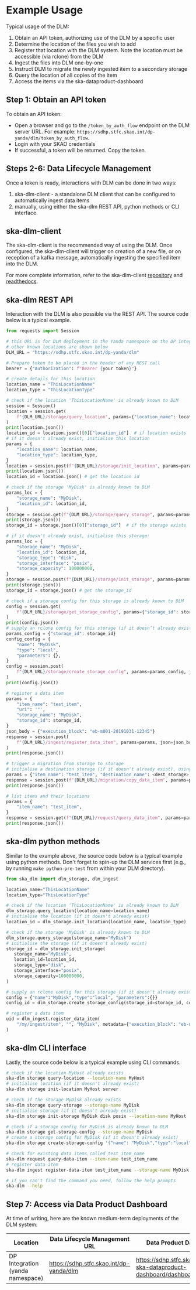 
# Example Usage

Typical usage of the DLM:

1. Obtain an API token, authorizing use of the DLM by a specific user
2. Determine the location of the files you wish to add
3. Register that location with the DLM system. Note the location must be accessible (via rclone) from the DLM
4. Ingest the files into DLM one-by-one
5. Instruct DLM to migrate the newly ingested item to a secondary storage
6. Query the location of all copies of the item
7. Access the items via the ska-dataproduct-dashboard

## Step 1: Obtain an API token

To obtain an API token:

* Open a browser and go to the `/token_by_auth_flow` endpoint on the DLM server URL. For example: `https://sdhp.stfc.skao.int/dp-yanda/dlm/token_by_auth_flow`.
* Login with your SKAO credentials
* If successful, a token will be returned. Copy the token.

## Steps 2-6: Data Lifecycle Management

Once a token is ready, interactions with DLM can be done in two ways:

1. ska-dlm-client - a standalone DLM client that can be configured to automatically ingest data items
2. manually, using either the ska-dlm REST API, python methods or CLI interface.

## ska-dlm-client

The ska-dlm-client is the recommended way of using the DLM. Once configured, the ska-dlm-client will trigger on creation of a new file, or on reception of a kafka message, automatically ingesting the specified item into the DLM.

For more complete information, refer to the ska-dlm-client [repository](https://gitlab.com/ska-telescope/ska-dlm-client/) and [readthedocs](https://ska-telescope-ska-dlm-client.readthedocs.io/en/latest/).

## ska-dlm REST API

Interaction with the DLM is also possible via the REST API. The source code below is a typical example.

```python
from requests import Session

# this URL is for DLM deployment in the Yanda namespace on the DP integration cluster
# other known locations are shown below
DLM_URL = "https://sdhp.stfc.skao.int/dp-yanda/dlm"

# Prepare token to be placed in the header of any REST call
bearer = {"Authorization": f"Bearer {your token}"}

# create details for this location
location_name = "ThisLocationName"
location_type = "ThisLocationType"

# check if the location 'ThisLocationName' is already known to DLM
session = Session()
location = session.get(
    f"{DLM_URL}/storage/query_location", params={"location_name": location_name}, headers=bearer, timeout=60
)
print(location.json())
location_id = location.json()[0]["location_id"]  # if location exists
# if it doesn't already exist, initialise this location
params = {
    "location_name": location_name,
    "location_type": location_type,
}
location = session.post(f"{DLM_URL}/storage/init_location", params=params, headers=bearer, timeout=60)
print(location.json())
location_id = location.json() # get the location id

# check if the storage 'MyDisk' is already known to DLM
params_loc = {
    "storage_name": "MyDisk",
    "location_id": location_id,
}
storage = session.get(f"{DLM_URL}/storage/query_storage", params=params_loc, headers=bearer, timeout=60)
print(storage.json())
storage_id = storage.json()[0]["storage_id"]  # if the storage exists

# if it doesn't already exist, initialise this storage:
params_loc = {
    "storage_name": "MyDisk",
    "location_id": location_id,
    "storage_type": "disk",
    "storage_interface": "posix",
    "storage_capacity": 100000000,
}
storage = session.post(f"{DLM_URL}/storage/init_storage", params=params_loc, headers=bearer, timeout=60)
print(storage.json())
storage_id = storage.json() # get the storage_id

# check if a storage config for this storage is already known to DLM
config = session.get(
    f"{DLM_URL}/storage/get_storage_config", params={"storage_id": storage_id}, headers=bearer, timeout=60
)
print(config.json())
# supply an rclone config for this storage (if it doesn’t already exist)
params_config = {"storage_id": storage_id}
config_config = {
    "name": "MyDisk",
    "type": "local",
    "parameters": {},
}
config = session.post(
    f"{DLM_URL}/storage/create_storage_config", params=params_config, json=config_config, headers=bearer, timeout=60
)
print(config.json())

# register a data item
params = {
    "item_name": "test_item",
    "uri": '"',
    "storage_name": "MyDisk",
    "storage_id": storage_id,
}
json_body = {"execution_block": "eb-m001-20191031-12345"}
response = session.post(
    f"{DLM_URL}/ingest/register_data_item", params=params, json=json_body, headers=bearer, timeout=60
)
print(response.json())

# trigger a migration from storage to storage
# initialise a destination storage (if it doesn't already exist), using the method above
params = {"item_name": "test_item", "destination_name": <dest_storage>, "path": <dest_path>}
response = session.post(f"{DLM_URL}/migration/copy_data_item", params=params, headers=bearer, timeout=60)
print(response.json())

# list items and their locations
params = {
    "item_name": "test_item",
}
response = session.get(f"{DLM_URL}/request/query_data_item", params=params, headers=bearer, timeout=60)
print(response.json())

```

## ska-dlm python methods

Similar to the example above, the source code below is a typical example using python methods.
Don't forget to spin-up the DLM services first (e.g., by running `make python-pre-test` from within your DLM directory).

```python
from ska_dlm import dlm_storage, dlm_ingest

location_name="ThisLocationName"
location_type="ThisLocationType"

# check if the location 'ThisLocationName' is already known to DLM
dlm_storage.query_location(location_name=location_name)
# initialise the location (if it doesn't already exist)
location_id = dlm_storage.init_location(location_name, location_type)

# check if the storage 'MyDisk' is already known to DLM
dlm_storage.query_storage(storage_name="MyDisk")
# initialise the storage (if it doesn't already exist)
storage_id = dlm_storage.init_storage(
   storage_name="MyDisk",
   location_id=location_id,
   storage_type="disk",
   storage_interface="posix",
   storage_capacity=100000000,
)

# supply an rclone config for this storage (if it doesn't already exist)
config = {"name":"MyDisk","type":"local", "parameters":{}}
config_id = dlm_storage.create_storage_config(storage_id=storage_id, config=config)

# register a data item
uid = dlm_ingest.register_data_item(
    "/my/ingest/item", "", "MyDisk", metadata={"execution_block": "eb-m001-20191031-12345"}
)
```

## ska-dlm CLI interface

Lastly, the source code below is a typical example using CLI commands.

```bash
# check if the location MyHost already exists
ska-dlm storage query-location --location-name MyHost
# initialise location (if it doesn't already exist)
ska-dlm storage init-location MyHost server

# check if the storage MyDisk already exists
ska-dlm storage query-storage --storage-name MyDisk
# initialise storage (if it doesn't already exist)
ska-dlm storage init-storage MyDisk disk posix --location-name MyHost

# check if a storage config for MyDisk is already known to DLM
ska-dlm storage get-storage-config --storage-name MyDisk
# create a storage config for MyDisk (if it doesn't already exist)
ska-dlm storage create-storage-config '{"name": "MyDisk","type":"local","parameters":{}}' --storage-id '<the storage id received above>'

# check for existing data items called test_item_name
ska-dlm request query-data-item --item-name test_item_name
# register data item
ska-dlm ingest register-data-item test_item_name --storage-name MyDisk --metadata='{"execution_block":"eb-m001-20191031-12345"}'

# if you can't find the command you need, follow the help prompts
ska-dlm --help
```


## Step 7: Access via Data Product Dashboard

At time of writing, here are the known medium-term deployments of the DLM system:

| Location                         | Data Lifecycle Management URL           | Data Product Dashboard URL                                                  |
| -------------------------------- | --------------------------------------- | --------------------------------------------------------------------------- |
| DP Integration (yanda namespace) | https://sdhp.stfc.skao.int/dp-yanda/dlm | https://sdhp.stfc.skao.int/integration-ska-dataproduct-dashboard/dashboard/ |
